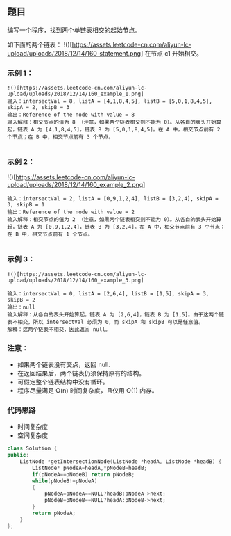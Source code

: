 ## 题目
编写一个程序，找到两个单链表相交的起始节点。

如下面的两个链表：
!()[https://assets.leetcode-cn.com/aliyun-lc-upload/uploads/2018/12/14/160_statement.png]
在节点 c1 开始相交。

### 示例 1：
```
!()[https://assets.leetcode-cn.com/aliyun-lc-upload/uploads/2018/12/14/160_example_1.png]
输入：intersectVal = 8, listA = [4,1,8,4,5], listB = [5,0,1,8,4,5], skipA = 2, skipB = 3
输出：Reference of the node with value = 8
输入解释：相交节点的值为 8 （注意，如果两个链表相交则不能为 0）。从各自的表头开始算起，链表 A 为 [4,1,8,4,5]，链表 B 为 [5,0,1,8,4,5]。在 A 中，相交节点前有 2 个节点；在 B 中，相交节点前有 3 个节点。
 
```
### 示例 2：
!()[https://assets.leetcode-cn.com/aliyun-lc-upload/uploads/2018/12/14/160_example_2.png]

```
输入：intersectVal = 2, listA = [0,9,1,2,4], listB = [3,2,4], skipA = 3, skipB = 1
输出：Reference of the node with value = 2
输入解释：相交节点的值为 2 （注意，如果两个链表相交则不能为 0）。从各自的表头开始算起，链表 A 为 [0,9,1,2,4]，链表 B 为 [3,2,4]。在 A 中，相交节点前有 3 个节点；在 B 中，相交节点前有 1 个节点。
 
```
### 示例 3：
```
!()[https://assets.leetcode-cn.com/aliyun-lc-upload/uploads/2018/12/14/160_example_3.png]

输入：intersectVal = 0, listA = [2,6,4], listB = [1,5], skipA = 3, skipB = 2
输出：null
输入解释：从各自的表头开始算起，链表 A 为 [2,6,4]，链表 B 为 [1,5]。由于这两个链表不相交，所以 intersectVal 必须为 0，而 skipA 和 skipB 可以是任意值。
解释：这两个链表不相交，因此返回 null。
```

### 注意：

- 如果两个链表没有交点，返回 null.
- 在返回结果后，两个链表仍须保持原有的结构。
- 可假定整个链表结构中没有循环。
- 程序尽量满足 O(n) 时间复杂度，且仅用 O(1) 内存。

### 代码思路

- 时间复杂度
- 空间复杂度
```c++
class Solution {
public:
    ListNode *getIntersectionNode(ListNode *headA, ListNode *headB) {
        ListNode* pNodeA=headA,*pNodeB=headB;
        if(pNodeA==pNodeB) return pNodeB;
        while(pNodeB!=pNodeA)
        {
            pNodeA=pNodeA==NULL?headB:pNodeA->next;
            pNodeB=pNodeB==NULL?headA:pNodeB->next;
        }
        return pNodeA;
    }
};
```

